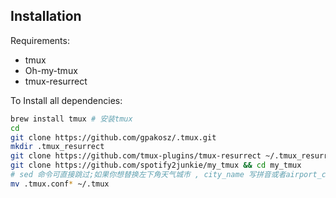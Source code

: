 ## Installation

Requirements:

- tmux 
- Oh-my-tmux
- tmux-resurrect 

To Install all dependencies:

```bash
brew install tmux # 安装tmux 
cd
git clone https://github.com/gpakosz/.tmux.git
mkdir .tmux_resurrect
git clone https://github.com/tmux-plugins/tmux-resurrect ~/.tmux_resurrect
git clone https://github.com/spotify2junkie/my_tmux && cd my_tmux
# sed 命令可直接跳过;如果你想替换左下角天气城市 , city_name 写拼音或者airport_code
mv .tmux.conf* ~/.tmux
```

